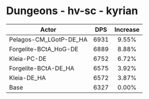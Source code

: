 # Dungeons - hv-sc - kyrian
| Actor | DPS | Increase |
|---|:---:|:---:|
|Pelagos-CM_LGotP-DE_HA|6931|9.55%|
|Forgelite-BCtA_HoG-DE|6889|8.88%|
|Kleia-PC-DE|6752|6.72%|
|Forgelite-BCtA-DE_HA|6575|3.92%|
|Kleia-DE_HA|6572|3.87%|
|Base|6327|0.00%|
